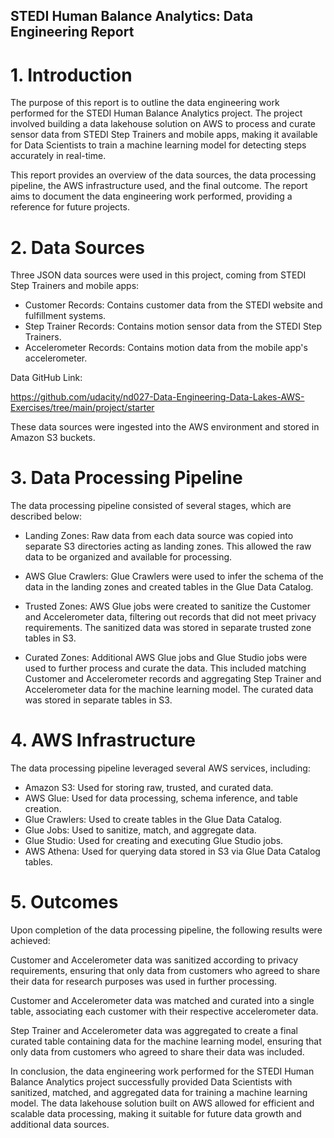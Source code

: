 ## STEDI Human Balance Analytics: Data Engineering Report
# 1. Introduction
The purpose of this report is to outline the data engineering work performed for the STEDI Human Balance Analytics project. The project involved building a data lakehouse solution on AWS to process and curate sensor data from STEDI Step Trainers and mobile apps, making it available for Data Scientists to train a machine learning model for detecting steps accurately in real-time.

This report provides an overview of the data sources, the data processing pipeline, the AWS infrastructure used, and the final outcome. The report aims to document the data engineering work performed, providing a reference for future projects.

# 2. Data Sources
Three JSON data sources were used in this project, coming from STEDI Step Trainers and mobile apps:

- Customer Records: Contains customer data from the STEDI website and fulfillment systems.
- Step Trainer Records: Contains motion sensor data from the STEDI Step Trainers.
- Accelerometer Records: Contains motion data from the mobile app's accelerometer.

Data GitHub Link:

https://github.com/udacity/nd027-Data-Engineering-Data-Lakes-AWS-Exercises/tree/main/project/starter

These data sources were ingested into the AWS environment and stored in Amazon S3 buckets.

# 3. Data Processing Pipeline
The data processing pipeline consisted of several stages, which are described below:

- Landing Zones: Raw data from each data source was copied into separate S3 directories acting as landing zones. This allowed the raw data to be organized and available for processing.

- AWS Glue Crawlers: Glue Crawlers were used to infer the schema of the data in the landing zones and created tables in the Glue Data Catalog.

- Trusted Zones: AWS Glue jobs were created to sanitize the Customer and Accelerometer data, filtering out records that did not meet privacy requirements. The sanitized data was stored in separate trusted zone tables in S3.

- Curated Zones: Additional AWS Glue jobs and Glue Studio jobs were used to further process and curate the data. This included matching Customer and Accelerometer records and aggregating Step Trainer and Accelerometer data for the machine learning model. The curated data was stored in separate tables in S3.

# 4. AWS Infrastructure
The data processing pipeline leveraged several AWS services, including:

- Amazon S3: Used for storing raw, trusted, and curated data.
- AWS Glue: Used for data processing, schema inference, and table creation.
- Glue Crawlers: Used to create tables in the Glue Data Catalog.
- Glue Jobs: Used to sanitize, match, and aggregate data.
- Glue Studio: Used for creating and executing Glue Studio jobs.
- AWS Athena: Used for querying data stored in S3 via Glue Data Catalog tables.

# 5. Outcomes
Upon completion of the data processing pipeline, the following results were achieved:

Customer and Accelerometer data was sanitized according to privacy requirements, ensuring that only data from customers who agreed to share their data for research purposes was used in further processing.

Customer and Accelerometer data was matched and curated into a single table, associating each customer with their respective accelerometer data.

Step Trainer and Accelerometer data was aggregated to create a final curated table containing data for the machine learning model, ensuring that only data from customers who agreed to share their data was included.

In conclusion, the data engineering work performed for the STEDI Human Balance Analytics project successfully provided Data Scientists with sanitized, matched, and aggregated data for training a machine learning model. The data lakehouse solution built on AWS allowed for efficient and scalable data processing, making it suitable for future data growth and additional data sources.
